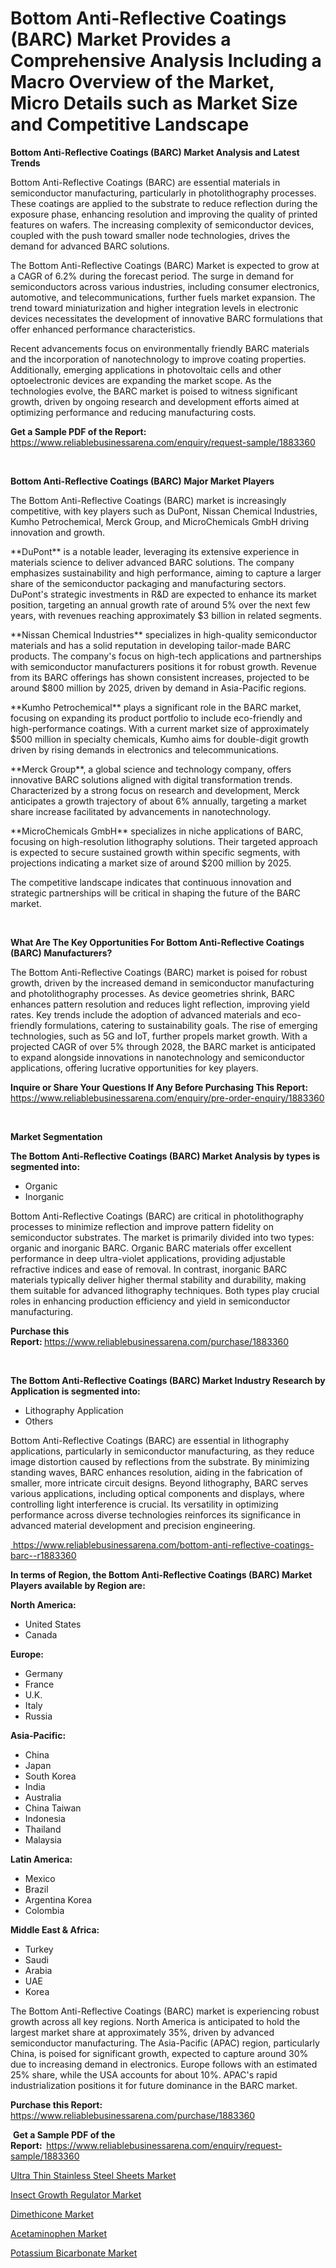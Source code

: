 <p><h1>Bottom Anti-Reflective Coatings (BARC) Market Provides a Comprehensive Analysis Including a Macro Overview of the Market, Micro Details such as Market Size and Competitive Landscape</h1></p><p><strong>Bottom Anti-Reflective Coatings (BARC) Market Analysis and Latest Trends</strong></p>
<p><p>Bottom Anti-Reflective Coatings (BARC) are essential materials in semiconductor manufacturing, particularly in photolithography processes. These coatings are applied to the substrate to reduce reflection during the exposure phase, enhancing resolution and improving the quality of printed features on wafers. The increasing complexity of semiconductor devices, coupled with the push toward smaller node technologies, drives the demand for advanced BARC solutions.</p><p>The Bottom Anti-Reflective Coatings (BARC) Market is expected to grow at a CAGR of 6.2% during the forecast period. The surge in demand for semiconductors across various industries, including consumer electronics, automotive, and telecommunications, further fuels market expansion. The trend toward miniaturization and higher integration levels in electronic devices necessitates the development of innovative BARC formulations that offer enhanced performance characteristics.</p><p>Recent advancements focus on environmentally friendly BARC materials and the incorporation of nanotechnology to improve coating properties. Additionally, emerging applications in photovoltaic cells and other optoelectronic devices are expanding the market scope. As the technologies evolve, the BARC market is poised to witness significant growth, driven by ongoing research and development efforts aimed at optimizing performance and reducing manufacturing costs.</p></p>
<p><strong>Get a Sample PDF of the Report:&nbsp;</strong> <a href="https://www.reliablebusinessarena.com/enquiry/request-sample/1883360?utm_campaign=2194&utm_medium=2&utm_source=Github&utm_content=ia&utm_term=04022025&utm_id=bottom-anti-reflective-coatings-barc">https://www.reliablebusinessarena.com/enquiry/request-sample/1883360</a></p>
<p>&nbsp;</p>
<p><strong>Bottom Anti-Reflective Coatings (BARC) Major Market Players</strong></p>
<p><p>The Bottom Anti-Reflective Coatings (BARC) market is increasingly competitive, with key players such as DuPont, Nissan Chemical Industries, Kumho Petrochemical, Merck Group, and MicroChemicals GmbH driving innovation and growth.</p><p>**DuPont** is a notable leader, leveraging its extensive experience in materials science to deliver advanced BARC solutions. The company emphasizes sustainability and high performance, aiming to capture a larger share of the semiconductor packaging and manufacturing sectors. DuPont's strategic investments in R&D are expected to enhance its market position, targeting an annual growth rate of around 5% over the next few years, with revenues reaching approximately $3 billion in related segments.</p><p>**Nissan Chemical Industries** specializes in high-quality semiconductor materials and has a solid reputation in developing tailor-made BARC products. The company's focus on high-tech applications and partnerships with semiconductor manufacturers positions it for robust growth. Revenue from its BARC offerings has shown consistent increases, projected to be around $800 million by 2025, driven by demand in Asia-Pacific regions.</p><p>**Kumho Petrochemical** plays a significant role in the BARC market, focusing on expanding its product portfolio to include eco-friendly and high-performance coatings. With a current market size of approximately $500 million in specialty chemicals, Kumho aims for double-digit growth driven by rising demands in electronics and telecommunications.</p><p>**Merck Group**, a global science and technology company, offers innovative BARC solutions aligned with digital transformation trends. Characterized by a strong focus on research and development, Merck anticipates a growth trajectory of about 6% annually, targeting a market share increase facilitated by advancements in nanotechnology.</p><p>**MicroChemicals GmbH** specializes in niche applications of BARC, focusing on high-resolution lithography solutions. Their targeted approach is expected to secure sustained growth within specific segments, with projections indicating a market size of around $200 million by 2025. </p><p>The competitive landscape indicates that continuous innovation and strategic partnerships will be critical in shaping the future of the BARC market.</p></p>
<p>&nbsp;</p>
<p><strong>What Are The Key Opportunities For Bottom Anti-Reflective Coatings (BARC) Manufacturers?</strong></p>
<p><p>The Bottom Anti-Reflective Coatings (BARC) market is poised for robust growth, driven by the increased demand in semiconductor manufacturing and photolithography processes. As device geometries shrink, BARC enhances pattern resolution and reduces light reflection, improving yield rates. Key trends include the adoption of advanced materials and eco-friendly formulations, catering to sustainability goals. The rise of emerging technologies, such as 5G and IoT, further propels market growth. With a projected CAGR of over 5% through 2028, the BARC market is anticipated to expand alongside innovations in nanotechnology and semiconductor applications, offering lucrative opportunities for key players.</p></p>
<p><strong>Inquire or Share Your Questions If Any Before Purchasing This Report:</strong> <a href="https://www.reliablebusinessarena.com/enquiry/pre-order-enquiry/1883360?utm_campaign=2194&utm_medium=2&utm_source=Github&utm_content=ia&utm_term=04022025&utm_id=bottom-anti-reflective-coatings-barc">https://www.reliablebusinessarena.com/enquiry/pre-order-enquiry/1883360</a></p>
<p>&nbsp;</p>
<p><strong>Market Segmentation</strong></p>
<p><strong>The Bottom Anti-Reflective Coatings (BARC) Market Analysis by types is segmented into:</strong></p>
<p><ul><li>Organic</li><li>Inorganic</li></ul></p>
<p><p>Bottom Anti-Reflective Coatings (BARC) are critical in photolithography processes to minimize reflection and improve pattern fidelity on semiconductor substrates. The market is primarily divided into two types: organic and inorganic BARC. Organic BARC materials offer excellent performance in deep ultra-violet applications, providing adjustable refractive indices and ease of removal. In contrast, inorganic BARC materials typically deliver higher thermal stability and durability, making them suitable for advanced lithography techniques. Both types play crucial roles in enhancing production efficiency and yield in semiconductor manufacturing.</p></p>
<p><strong>Purchase this Report:&nbsp;</strong><a href="https://www.reliablebusinessarena.com/purchase/1883360?utm_campaign=2194&utm_medium=2&utm_source=Github&utm_content=ia&utm_term=04022025&utm_id=bottom-anti-reflective-coatings-barc">https://www.reliablebusinessarena.com/purchase/1883360</a></p>
<p>&nbsp;</p>
<p><strong>The Bottom Anti-Reflective Coatings (BARC) Market Industry Research by Application is segmented into:</strong></p>
<p><ul><li>Lithography Application</li><li>Others</li></ul></p>
<p><p>Bottom Anti-Reflective Coatings (BARC) are essential in lithography applications, particularly in semiconductor manufacturing, as they reduce image distortion caused by reflections from the substrate. By minimizing standing waves, BARC enhances resolution, aiding in the fabrication of smaller, more intricate circuit designs. Beyond lithography, BARC serves various applications, including optical components and displays, where controlling light interference is crucial. Its versatility in optimizing performance across diverse technologies reinforces its significance in advanced material development and precision engineering.</p></p>
<p><a href="https://www.reliablebusinessarena.com/bottom-anti-reflective-coatings-barc--r1883360?utm_campaign=2194&utm_medium=2&utm_source=Github&utm_content=ia&utm_term=04022025&utm_id=bottom-anti-reflective-coatings-barc">&nbsp;https://www.reliablebusinessarena.com/bottom-anti-reflective-coatings-barc--r1883360</a></p>
<p><strong>In terms of Region, the Bottom Anti-Reflective Coatings (BARC) Market Players available by Region are:</strong></p>
<p>
    <p> <strong> North America: </strong>
        <ul>
            <li>United States</li>
            <li>Canada</li>
        </ul>
        </p> 
    <p> <strong> Europe: </strong>
        <ul>
            <li>Germany</li>
            <li>France</li>
            <li>U.K.</li>
            <li>Italy</li>
            <li>Russia</li>
        </ul>
        </p> 
    <p> <strong> Asia-Pacific: </strong>
        <ul>
            <li>China</li>
            <li>Japan</li>
            <li>South Korea</li>
            <li>India</li>
            <li>Australia</li>
            <li>China Taiwan</li>
            <li>Indonesia</li>
            <li>Thailand</li>
            <li>Malaysia</li>
        </ul>
        </p> 
    <p> <strong> Latin America: </strong>
        <ul>
            <li>Mexico</li>
            <li>Brazil</li>
            <li>Argentina Korea</li>
            <li>Colombia</li>
        </ul>
        </p> 
    <p> <strong> Middle East & Africa: </strong>
        <ul>
            <li>Turkey</li>
            <li>Saudi</li>
            <li>Arabia</li>
            <li>UAE</li>
            <li>Korea</li>
        </ul>
    </p>
    </p>
<p><p>The Bottom Anti-Reflective Coatings (BARC) market is experiencing robust growth across all key regions. North America is anticipated to hold the largest market share at approximately 35%, driven by advanced semiconductor manufacturing. The Asia-Pacific (APAC) region, particularly China, is poised for significant growth, expected to capture around 30% due to increasing demand in electronics. Europe follows with an estimated 25% share, while the USA accounts for about 10%. APAC's rapid industrialization positions it for future dominance in the BARC market.</p></p>
<p><strong>Purchase this Report: </strong><a href="https://www.reliablebusinessarena.com/purchase/1883360?utm_campaign=2194&utm_medium=2&utm_source=Github&utm_content=ia&utm_term=04022025&utm_id=bottom-anti-reflective-coatings-barc">https://www.reliablebusinessarena.com/purchase/1883360</a></p>
<p>&nbsp;<strong>Get a Sample PDF of the Report:&nbsp;&nbsp;</strong><a href="https://www.reliablebusinessarena.com/enquiry/request-sample/1883360?utm_campaign=2194&utm_medium=2&utm_source=Github&utm_content=ia&utm_term=04022025&utm_id=bottom-anti-reflective-coatings-barc">https://www.reliablebusinessarena.com/enquiry/request-sample/1883360</a></p>
<p><strong></strong></p>
<p><p><a href="https://github.com/gukenneth26571/Market-Research-Report-List-1/blob/main/ultra-thin-stainless-steel-sheets-market.md?utm_campaign=2194&utm_medium=2&utm_source=Github&utm_content=ia&utm_term=04022025&utm_id=bottom-anti-reflective-coatings-barc">Ultra Thin Stainless Steel Sheets Market</a></p><p><a href="https://www.linkedin.com/pulse/global-insect-growth-regulator-market-forecast-2025-2032-gmxce?utm_campaign=2194&utm_medium=2&utm_source=Github&utm_content=ia&utm_term=04022025&utm_id=bottom-anti-reflective-coatings-barc">Insect Growth Regulator Market</a></p><p><a href="https://www.linkedin.com/pulse/projected-growth-dimethicone-market-key-forces-staggering-t1oqe?utm_campaign=2194&utm_medium=2&utm_source=Github&utm_content=ia&utm_term=04022025&utm_id=bottom-anti-reflective-coatings-barc">Dimethicone Market</a></p><p><a href="https://www.linkedin.com/pulse/acetaminophen-market-dynamics-future-growth-prediction-cagr-isrwe?utm_campaign=2194&utm_medium=2&utm_source=Github&utm_content=ia&utm_term=04022025&utm_id=bottom-anti-reflective-coatings-barc">Acetaminophen Market</a></p><p><a href="https://www.linkedin.com/pulse/industry-analysis-competitive-strategies-potassium-bicarbonate-qeice?utm_campaign=2194&utm_medium=2&utm_source=Github&utm_content=ia&utm_term=04022025&utm_id=bottom-anti-reflective-coatings-barc">Potassium Bicarbonate Market</a></p></p>